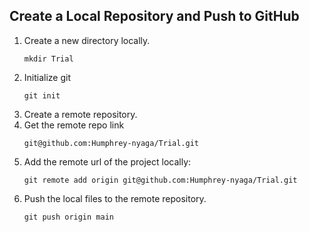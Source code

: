 ## Create a Local Repository and Push  to GitHub

1. Create a new directory locally.   
    ```
    mkdir Trial
    ```
2. Initialize git
    ```
    git init
    ```
3. Create a remote repository.
4. Get the remote repo link  
    ``` 
    git@github.com:Humphrey-nyaga/Trial.git 
    ```
5. Add the remote url of the project locally:  
    ```
    git remote add origin git@github.com:Humphrey-nyaga/Trial.git
    ```
6. Push the local files to the remote repository.  
    ```
    git push origin main
    ```


